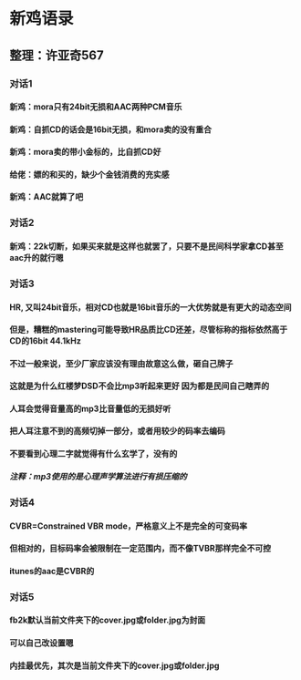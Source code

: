 新鸡语录
=======
整理：许亚奇567
-------------
### 对话1
#### 新鸡：mora只有24bit无损和AAC两种PCM音乐
#### 新鸡：自抓CD的话会是16bit无损，和mora卖的没有重合
#### 新鸡：mora卖的带小金标的，比自抓CD好
#### 给佬：嫖的和买的，缺少个金钱消费的充实感
#### 新鸡：AAC就算了吧
### 对话2
#### 新鸡：22k切断，如果买来就是这样也就罢了，只要不是民间科学家拿CD甚至aac升的就行嗯
### 对话3
#### HR, 又叫24bit音乐，相对CD也就是16bit音乐的一大优势就是有更大的动态空间
#### 但是，糟糕的mastering可能导致HR品质比CD还差，尽管标称的指标依然高于CD的16bit 44.1kHz
#### 不过一般来说，至少厂家应该没有理由故意这么做，砸自己牌子
#### 这就是为什么红楼梦DSD不会比mp3听起来更好 因为都是民间自己瞎弄的
#### 人耳会觉得音量高的mp3比音量低的无损好听
#### 把人耳注意不到的高频切掉一部分，或者用较少的码率去编码
#### 不要看到心理二字就觉得有什么玄学了，没有的
##### 注释：mp3使用的是心理声学算法进行有损压缩的
### 对话4
#### CVBR=Constrained VBR mode，严格意义上不是完全的可变码率
#### 但相对的，目标码率会被限制在一定范围内，而不像TVBR那样完全不可控
#### itunes的aac是CVBR的
### 对话5
#### fb2k默认当前文件夹下的cover.jpg或folder.jpg为封面
#### 可以自己改设置嗯
#### 内挂最优先，其次是当前文件夹下的cover.jpg或folder.jpg
